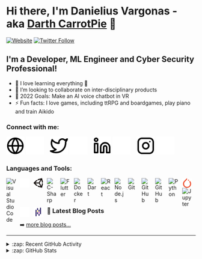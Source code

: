 # Hi there, I'm Danielius Vargonas - aka [Darth CarrotPie][youtube] 👋 

[![Website](https://img.shields.io/website?label=vargonas.com&style=for-the-badge&url=https%3A%2F%2Fvargonas.com)](https://vargonas.com)
[![Twitter Follow](https://img.shields.io/twitter/follow/DarthCarrotpie?color=1DA1F2&logo=twitter&style=for-the-badge)](https://twitter.com/intent/follow?original_referer=https%3A%2F%2Fgithub.com%2FDarthCarrotpie&screen_name=DarthCarrotpie)


## I'm a Developer, ML Engineer and Cyber Security Professional!

- 🌱 I love learning everything 🤣
- 👯 I’m looking to collaborate on inter-disciplinary products
- 🥅 2022 Goals: Make an AI voice chatbot in VR
- ⚡ Fun facts: I love games, including ttRPG and boardgames, play piano and train Aikido


### Connect with me:

[![website](./img/globe-light.svg)](https://vargonas.com#gh-light-mode-only)
[![website](./img/globe-dark.svg)](https://vargonas.com#gh-dark-mode-only)
&nbsp;&nbsp;
[![website](./img/twitter-light.svg)](https://twitter.com/DarthCarrotpie#gh-light-mode-only)
[![website](./img/twitter-dark.svg)](https://twitter.com/DarthCarrotpie#gh-dark-mode-only)
&nbsp;&nbsp;
[![website](./img/linkedin-light.svg)](https://linkedin.com/in/danieliusvargonas#gh-light-mode-only)
[![website](./img/linkedin-dark.svg)](https://linkedin.com/in/danieliusvargonas#gh-dark-mode-only)
&nbsp;&nbsp;
[![website](./img/instagram-light.svg)](https://instagram.com/carrotpye#gh-light-mode-only)
[![website](./img/instagram-dark.svg)](https://instagram.com/carrotpye#gh-dark-mode-only)

### Languages and Tools:

<img align="left" alt="Visual Studio Code" width="26px" src="https://cdn.jsdelivr.net/gh/devicons/devicon/icons/vscode/vscode-original.svg" style="padding-right:10px;" />

[<img align="left" alt="Unity" width="26px" src="./img/unity-light.svg" style="padding-right:10px;" />](https://www.airconsole.com/play/battle-games/sheepdom#gh-dark-mode-only)
[<img align="left" alt="Unity" width="26px" src="./img/unity-dark.svg" style="padding-right:10px;" />](https://www.airconsole.com/play/battle-games/sheepdom#gh-light-mode-only)
<img align="left" alt="C-Sharp" width="26px" src="https://cdn.jsdelivr.net/gh/devicons/devicon/icons/csharp/csharp-original.svg" style="padding-right:10px;" />
<img align="left" alt="Flutter" width="26px" src="https://cdn.jsdelivr.net/gh/devicons/devicon/icons/flutter/flutter-original.svg" style="padding-right:10px;" />
<img align="left" alt="Docker" width="26px" src="https://cdn.jsdelivr.net/gh/devicons/devicon/icons/docker/docker-original.svg" style="padding-right:10px;" />
<img align="left" alt="Dart" width="26px" src="https://cdn.jsdelivr.net/gh/devicons/devicon/icons/dart/dart-original.svg" style="padding-right:10px;" />
<img align="left" alt="React" width="26px" src="https://cdn.jsdelivr.net/gh/devicons/devicon/icons/react/react-original.svg" style="padding-right:10px;" />
<img align="left" alt="Node.js" width="26px" src="https://cdn.jsdelivr.net/gh/devicons/devicon/icons/nodejs/nodejs-original.svg" style="padding-right:10px;" />
<img align="left" alt="Git" width="26px" src="https://cdn.jsdelivr.net/gh/devicons/devicon/icons/git/git-original.svg" style="padding-right:10px;" />
[<img align="left" alt="GitHub" width="26px" src="https://user-images.githubusercontent.com/3369400/139447912-e0f43f33-6d9f-45f8-be46-2df5bbc91289.png" style="padding-right:10px;" />](https://www.github.com#gh-dark-mode-only)
[<img align="left" alt="GitHub" width="26px" src="https://user-images.githubusercontent.com/3369400/139448065-39a229ba-4b06-434b-bc67-616e2ed80c8f.png" style="padding-right:10px;" />](https://www.github.com#gh-light-mode-only)
<img align="left" alt="Python" width="26px" src="https://cdn.jsdelivr.net/gh/devicons/devicon/icons/python/python-original.svg" style="padding-right:10px;" />
[<img align="left" alt="Pytorch" width="26px" src="./img/pytorch.svg" style="padding-right:10px;" />](https://pytorch.org#gh-dark-mode-only)
[<img align="left" alt="Jupyter" width="26px" src="https://cdn.jsdelivr.net/gh/devicons/devicon/icons/jupyter/jupyter-original.svg" style="padding-right:10px;" />](https://www.kaggle.com/danieliusv/code)
[<img align="left" alt="Pandas" width="26px" src="./img/pandas-light.svg" style="padding-right:10px;" />](https://www.kaggle.com/danieliusv/code#gh-dark-mode-only)
[<img align="left" alt="Pandas" width="26px" src="./img/pandas-dark.svg" style="padding-right:10px;" />](https://www.kaggle.com/danieliusv/code#gh-light-mode-only)
<br />
<br />

---

### 📕 Latest Blog Posts

<!-- BLOG-POST-LIST:START -->
<!-- BLOG-POST-LIST:END -->

➡️ [more blog posts...](https://vargonas.com)

---

<details>
  <summary>:zap: Recent GitHub Activity</summary>
  
<!--START_SECTION:activity-->
<!--END_SECTION:activity-->

</details>

<details>
  <summary>:zap: GitHub Stats</summary>

  <img align="left" alt="CarrotPie's GitHub Stats" src="https://github-readme-stats.vercel.app/api?username=Darth-Carrotpie&show_icons=true&hide_border=false&title_color=ff652f&icon_color=FFE400&bg_color=09131B&text_color=ffffff&border_color=0c1a25" />

</details>

[website]: https://brilliantn.com
[blog]: http://vargonas.com
[twitter]: https://twitter.com/DarthCarrotpie
[youtube]: https://www.youtube.com/user/ashpats2
[instagram]: https://www.instagram.com/carrotpye/
[linkedin]: https://www.linkedin.com/in/danieliusvargonas/
[sheepdom]: https://www.airconsole.com/play/battle-games/sheepdom